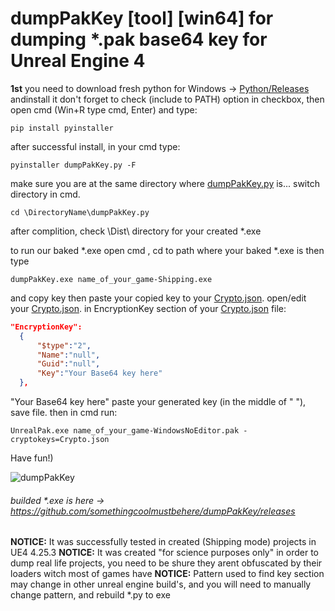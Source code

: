 # dumpPakKey [tool] [win64] for dumping *.pak base64 key for Unreal Engine 4

**1st** you need to download fresh python for Windows -> [Python/Releases](https://www.python.org/downloads/release) andinstall it
don't forget to check (include to PATH) option in checkbox, then open cmd (Win+R type cmd, Enter) and type:
```
pip install pyinstaller
```
after successful install, in your cmd type:
```
pyinstaller dumpPakKey.py -F 
```
make sure you are at the same directory where [dumpPakKey.py](https://raw.githubusercontent.com/somethingcoolmustbehere/dumpPakKey/master/dumpPakKey.py) is... 
switch directory  in cmd.
```
cd \DirectoryName\dumpPakKey.py
```
after complition, check \Dist\ directory for your created *.exe

to run our baked *.exe open cmd , cd to path where your baked *.exe is
then type 
```
dumpPakKey.exe name_of_your_game-Shipping.exe
```
and copy key
then paste your copied key to your [Crypto.json](https://raw.githubusercontent.com/somethingcoolmustbehere/UnrealPakTool/master/Crypto.json).
open/edit your [Crypto.json](https://raw.githubusercontent.com/somethingcoolmustbehere/UnrealPakTool/master/Crypto.json).
in EncryptionKey section of your [Crypto.json](https://raw.githubusercontent.com/somethingcoolmustbehere/UnrealPakTool/master/Crypto.json) file:
```json
"EncryptionKey":
  {
      "$type":"2",
      "Name":"null",
      "Guid":"null",
      "Key":"Your Base64 key here"
  },
```
"Your Base64 key here" paste your generated key (in the middle of " "), save file.
then in cmd run:
```
UnrealPak.exe name_of_your_game-WindowsNoEditor.pak -cryptokeys=Crypto.json
```
Have fun!)

![dumpPakKey](https://i.imgur.com/EzIsUQk.png)
###### builded *.exe is here -> https://github.com/somethingcoolmustbehere/dumpPakKey/releases
**NOTICE:** It was successfully tested in created (Shipping mode) projects in UE4 4.25.3
**NOTICE:** It was created "for science purposes only" in order to dump real life projects, you need to be shure they arent obfuscated by their loaders witch most of games have
**NOTICE:** Pattern used to find key section may change in other unreal engine build's, and you will need to manually change pattern, and rebuild *.py to exe
